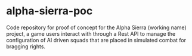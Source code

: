 # alpha-sierra-poc
Code repository for proof of concept for the Alpha Sierra (working name) project, a game users interact with through a Rest API to manage the configuration of AI driven squads that are placed in simulated combat for bragging rights.
